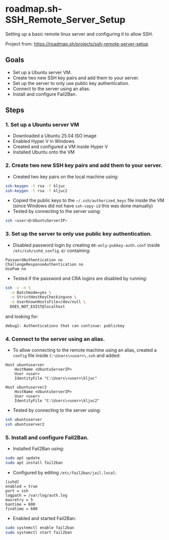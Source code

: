 # roadmap.sh-SSH_Remote_Server_Setup
Setting up a basic remote linux server and configuring it to allow SSH. 

Project from: https://roadmap.sh/projects/ssh-remote-server-setup

## Goals
- Set up a Ubuntu server VM. 
- Create two new SSH key pairs and add them to your server. 
- Set up the server to only use public key authentication. 
- Connect to the server using an alias. 
- Install and configure Fail2Ban. 

## Steps
### 1. Set up a Ubuntu server VM
- Downloaded a Ubuntu 25.04 ISO image
- Enabled Hyper V in Windows
- Created and configured a VM inside Hyper V
- Installed Ubuntu onto the VM

### 2. Create two new SSH key pairs and add them to your server. 
- Created two key pairs on the local machine using:
```sh
ssh-keygen -t rsa -f kljuc
ssh-keygen -t rsa -f kljuc2
```
- Copied the public keys to the `~/.ssh/authorized_keys` file inside the VM (since Windows did not have `ssh-copy-id` this was done manually)
- Tested by connecting to the server using: 
```sh
ssh <user>@<UbuntuServerIP>
```

### 3. Set up the server to only use public key authentication. 
- Disabled password login by creating `00-only-pubkey-auth.conf` inside `/etc/ssh/sshd_config.d/` containing: 
```
PasswordAuthentication no
ChallengeResponseAuthentication no
UsePam no
```
- Tested if the password and CRA logins are disabled by running:
```sh
ssh -v -n \
  -o Batchmode=yes \
  -o StrictHostKeyChecking=no \
  -o UserKnownHostsFile=/dev/null \
  DOES_NOT_EXIST@localhost
```
and looking for: 
```sh
debug1: Authentications that can continue: publickey
```

### 4. Connect to the server using an alias. 
- To allow connecting to the remote machine using an alias, created a `config` file inside `C:\Users\<user>\.ssh` and added: 
```
Host ubuntuserver
    HostName <UbuntuServerIP>
    User <user>
    IdentityFile "C:\Users\<user>\kljuc"

Host ubuntuserver2
    HostName <UbuntuServerIP>
    User <user>
    IdentityFile "C:\Users\<user>\kljuc2"
```
- Tested by connecting to the server using: 
```sh
ssh ubuntuserver
ssh ubuntuserver2
```

### 5. Install and configure Fail2Ban. 
- Installed Fail2Ban using:
```sh
sudo apt update
sudo apt install fail2ban
```
- Configured by editing `/etc/fail2ban/jail.local`:
```
[sshd]
enabled = true
port = ssh
logpath = /var/log/auth.log
maxretry = 5
bantime = 600
findtime = 600
```
- Enabled and started Fail2Ban: 
```sh
sudo systemctl enable fail2ban
sudo systemctl start fail2ban
```
